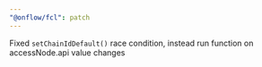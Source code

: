 ```yaml
---
"@onflow/fcl": patch
---
```


Fixed `setChainIdDefault()` race condition, instead run function on accessNode.api value changes
